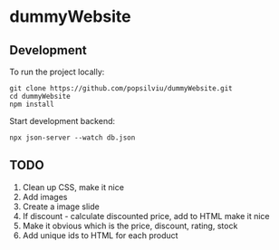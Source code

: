 # dummyWebsite

## Development

To run the project locally:

```
git clone https://github.com/popsilviu/dummyWebsite.git
cd dummyWebsite
npm install
```

Start development backend:

```
npx json-server --watch db.json
```

## TODO

1. Clean up CSS, make it nice
2. Add images
3. Create a image slide
4. If discount - calculate discounted price, add to HTML make it nice
5. Make it obvious which is the price, discount, rating, stock
6. Add unique ids to HTML for each product
